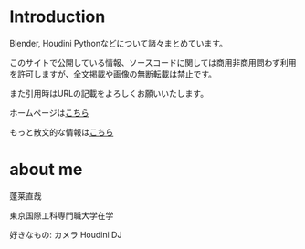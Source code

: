 # Introduction

Blender, Houdini Pythonなどについて諸々まとめています。

このサイトで公開している情報、ソースコードに関しては商用非商用問わず利用を許可しますが、全文掲載や画像の無断転載は禁止です。

また引用時はURLの記載をよろしくお願いいたします。

ホームページは[こちら](https://ymgmcmc.com)

もっと散文的な情報は[こちら](https://scrapbox.io/ymgmcmc/)

# about me

蓬莱直哉

東京国際工科専門職大学在学

好きなもの: カメラ Houdini DJ 